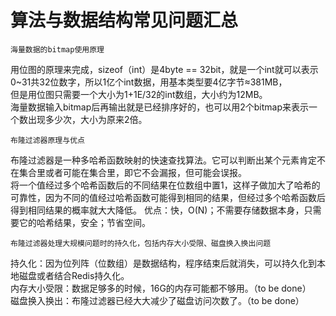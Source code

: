 # 算法与数据结构常见问题汇总
    海量数据的bitmap使用原理  
用位图的原理来完成，sizeof（int）是4byte == 32bit，就是一个int就可以表示0~31共32位数字，所以1亿个int数据，用基本类型要4亿字节≈381MB，  
但是用位图只需要一个大小为1+1E/32的int数组，大小约为12MB。  
海量数据输入bitmap后再输出就是已经排序好的，也可以用2个bitmap来表示一个数出现多少次，大小为原来2倍。  
 
    布隆过滤器原理与优点  
布隆过滤器是一种多哈希函数映射的快速查找算法。它可以判断出某个元素肯定不在集合里或者可能在集合里，即它不会漏报，但可能会误报。  
将一个值经过多个哈希函数后的不同结果在位数组中置1，这样子做加大了哈希的可靠性，因为不同的值经过哈希函数可能得到相同的结果，但经过多个哈希函数后得到相同结果的概率就大大降低。
优点：快，O(N)；不需要存储数据本身，只需要它的哈希结果，安全；节省空间。  
 
    布隆过滤器处理大规模问题时的持久化，包括内存大小受限、磁盘换入换出问题  
持久化：因为位列阵（位数组）是数据结构，程序结束后就消失，可以持久化到本地磁盘或者结合Redis持久化。  
内存大小受限：数据足够多的时候，16G的内存可能都不够用。（to be done）  
磁盘换入换出：布隆过滤器已经大大减少了磁盘访问次数了。（to be done）  
